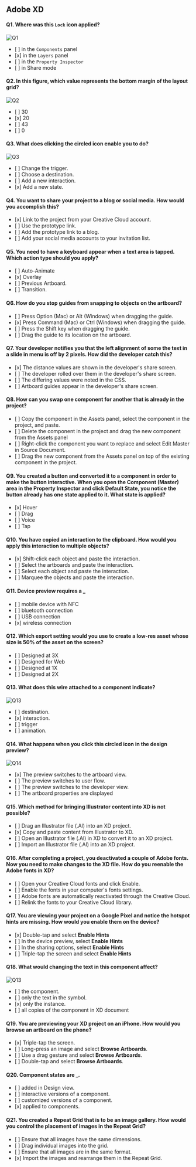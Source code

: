 ## Adobe XD

#### Q1. Where was this `Lock` icon applied?

![Q1](images/001.jpg)

- \[ ] in the `Components` panel
- \[x] in the `Layers` panel
- \[ ] in the `Property Inspector`
- \[ ] in Share mode

#### Q2. In this figure, which value represents the bottom margin of the layout grid?

![Q2](images/002.jpg)

- \[ ] 30
- \[x] 20
- \[ ] 43
- \[ ] 0

#### Q3. What does clicking the circled icon enable you to do?

![Q3](images/003.jpg)

- \[ ] Change the trigger.
- \[ ] Choose a destination.
- \[ ] Add a new interaction.
- \[x] Add a new state.

#### Q4. You want to share your project to a blog or social media. How would you accomplish this?

- \[x] Link to the project from your Creative Cloud account.
- \[ ] Use the prototype link.
- \[ ] Add the prototype link to a blog.
- \[ ] Add your social media accounts to your invitation list.

#### Q5. You need to have a keyboard appear when a text area is tapped. Which action type should you apply?

- \[ ] Auto-Animate
- \[x] Overlay
- \[ ] Previous Artboard.
- \[ ] Transition.

#### Q6. How do you stop guides from snapping to objects on the artboard?

- \[ ] Press Option (Mac) or Alt (Windows) when dragging the guide.
- \[x] Press Command (Mac) or Ctrl (Windows) when dragging the guide.
- \[ ] Press the Shift key when dragging the guide.
- \[ ] Drag the guide to its location on the artboard.

#### Q7. Your developer notifies you that the left alignment of some the text in a slide in menu is off by 2 pixels. How did the developer catch this?

- \[x] The distance values are shown in the developer's share screen.
- \[ ] The developer rolled over them in the developer's share screen.
- \[ ] The differing values were noted in the CSS.
- \[ ] Artboard guides appear in the developer's share screen.

#### Q8. How can you swap one component for another that is already in the project?

- \[ ] Copy the component in the Assets panel, select the component in the project, and paste.
- \[ ] Delete the component in the project and drag the new component from the Assets panel
- \[ ] Right-click the component you want to replace and select Edit Master in Source Document.
- \[ ] Drag the new component from the Assets panel on top of the existing component in the project.

#### Q9. You created a button and converted it to a component in order to make the button interactive. When you open the Component (Master) area in the Property Inspector and click Default State, you notice the button already has one state applied to it. What state is applied?

- \[x] Hover
- \[ ] Drag
- \[ ] Voice
- \[ ] Tap

#### Q10. You have copied an interaction to the clipboard. How would you apply this interaction to multiple objects?

- \[x] Shift-click each object and paste the interaction.
- \[ ] Select the artboards and paste the interaction.
- \[ ] Select each object and paste the interaction.
- \[ ] Marquee the objects and paste the interaction.

#### Q11. Device preview requires a \_

- \[ ] mobile device with NFC
- \[ ] bluetooth connection
- \[ ] USB connection
- \[x] wireless connection

#### Q12. Which export setting would you use to create a low-res asset whose size is 50% of the asset on the screen?

- \[ ] Designed at 3X
- \[ ] Designed for Web
- \[ ] Designed at 1X
- \[ ] Designed at 2X

#### Q13. What does this wire attached to a component indicate?

![Q13](images/004.jpg)

- \[ ] destination.
- \[x] interaction.
- \[ ] trigger
- \[ ] animation.

#### Q14. What happens when you click this circled icon in the design preview?

![Q14](images/005.jpg)

- \[x] The preview switches to the artboard view.
- \[ ] The preview switches to user flow.
- \[ ] The preview switches to the developer view.
- \[ ] The artboard properties are displayed

#### Q15. Which method for bringing Illustrator content into XD is not possible?

- \[ ] Drag an Illustrator file (.Al) into an XD project.
- \[x] Copy and paste content from Illustrator to XD.
- \[ ] Open an Illustrator file (.Al) in XD to convert it to an XD project.
- \[ ] Import an Illustrator file (.Al) into an XD project.

#### Q16. After completing a project, you deactivated a couple of Adobe fonts. Now you need to make changes to the XD file. How do you reenable the Adobe fonts in XD?

- \[ ] Open your Creative Cloud fonts and click Enable.
- \[ ] Enable the fonts in your computer's fonts settings.
- \[ ] Adobe fonts are automatically reactivated through the Creative Cloud.
- \[ ] Relink the fonts to your Creative Cloud library.

#### Q17. You are viewing your project on a Google Pixel and notice the hotspot hints are missing. How would you enable them on the device?

- \[x] Double-tap and select **Enable Hints**
- \[ ] In the device preview, select **Enable Hints**
- \[ ] In the sharing options, select **Enable Hints**
- \[ ] Triple-tap the screen and select **Enable Hints**

#### Q18. What would changing the text in this component affect?

![Q13](images/006.png?raw=png)

- \[ ] the component.
- \[ ] only the text in the symbol.
- \[x] only the instance.
- \[ ] all copies of the component in XD document

#### Q19. You are previewing your XD project on an iPhone. How would you browse an artboard on the phone?

- \[x] Triple-tap the screen.
- \[ ] Long-press an image and select **Browse Artboards**.
- \[ ] Use a drag gesture and select **Browse Artboards**.
- \[ ] Double-tap and select **Browse Artboards**.

#### Q20. Component states are **\_**.

- \[ ] added in Design view.
- \[ ] interactive versions of a component.
- \[ ] customized versions of a component.
- \[x] applied to components.

#### Q21. You created a Repeat Grid that is to be an image gallery. How would you control the placement of images in the Repeat Grid?

- \[ ] Ensure that all images have the same dimensions.
- \[ ] Drag individual images into the grid.
- \[ ] Ensure that all images are in the same format.
- \[x] Import the images and rearrange them in the Repeat Grid.
